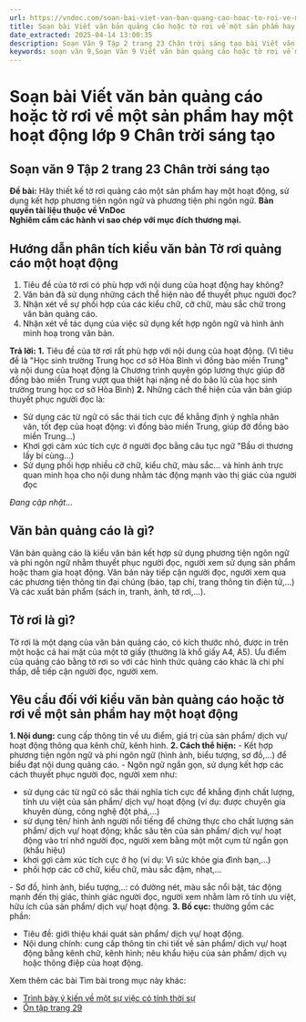 ```yaml
---
url: https://vndoc.com/soan-bai-viet-van-ban-quang-cao-hoac-to-roi-ve-mot-san-pham-hay-mot-hoat-dong-lop-9-chan-troi-sang-tao-322117
title: Soạn bài Viết văn bản quảng cáo hoặc tờ rơi về một sản phẩm hay một hoạt động lớp 9 Chân trời sáng tạo - VnDoc.com
date_extracted: 2025-04-14 13:00:35
description: Soạn Văn 9 Tập 2 trang 23 Chân trời sáng tạo bài Viết văn bản quảng cáo hoặc tờ rơi về một sản phẩm hay một hoạt động gồm phần trả lời chi tiết, đầy đủ, bám sát các câu hỏi, yêu cầu trong SGK (chỉ có trên VnDoc). Mời các bạn tham khảo.
keywords: soạn văn 9,Soạn Văn 9 Viết văn bản quảng cáo hoặc tờ rơi về một sản phẩm hay một hoạt động,Soạn văn 9 Tập 2 trang 23 Chân trời sáng tạo,Viết văn bản quảng cáo hoặc tờ rơi về một sản phẩm hay một hoạt động lớp 9 Chân trời sáng tạo,Viết văn bản quảng cáo hoặc tờ rơi về một sản phẩm hay một hoạt động trang 23 lớp 9,văn 9,ngữ văn 9,soạn văn 9 chân trời sáng tạo,soạn văn 9 tập 2,giải văn 9,soạn ngữ văn 9,giải ngữ văn 9,giải sgk ngữ văn 9
---
```


# Soạn bài Viết văn bản quảng cáo hoặc tờ rơi về một sản phẩm hay một hoạt động lớp 9 Chân trời sáng tạo
## **Soạn văn 9 Tập 2 trang 23 Chân trời sáng tạo**
**Đề bài:** Hãy thiết kế tờ rơi quảng cáo một sản phẩm hay một hoạt động, sử dụng kết hợp phương tiện ngôn ngữ và phương tiện phi ngôn ngữ.
**Bản quyền tài liệu thuộc về VnDoc**  
**Nghiêm cấm các hành vi sao chép với mục đích thương mại.**
## **Hướng dẫn phân tích kiểu văn bản Tờ rơi quảng cáo một hoạt động**
  1. Tiêu đề của tờ rơi có phù hợp với nội dung của hoạt động hay không?
  2. Văn bản đã sử dụng những cách thể hiện nào để thuyết phục người đọc?
  3. Nhận xét về sự phối hợp của các kiểu chữ, cỡ chữ, màu sắc chữ trong văn bản quảng cáo.
  4. Nhận xét về tác dụng của việc sử dụng kết hợp ngôn ngữ và hình ảnh minh hoạ trong văn bản.

**Trả lời:**
**1.** Tiêu đề của tờ rơi rất phù hợp với nội dung của hoạt động.
\(Vì tiêu đề là "Học sinh trường Trung học cơ sở Hòa Bình vì đồng bào miền Trung" và nội dung của hoạt động là Chương trình quyên góp lương thực giúp đỡ đồng bào miền Trung vượt qua thiệt hại nặng nề do bão lũ của học sinh trường trung học cơ sở Hòa Bình\)
**2.** Những cách thể hiện của văn bản giúp thuyết phục người đọc là:
  * Sử dụng các từ ngữ có sắc thái tích cực để khẳng định ý nghĩa nhân văn, tốt đẹp của hoạt động: vì đồng bào miền Trung, giúp đỡ đồng bào miền Trung...\)
  * Khơi gợi cảm xúc tích cực ở người đọc bằng câu tục ngữ "Bầu ơi thương lấy bí cùng...\)
  * Sử dụng phối hợp nhiều cỡ chữ, kiểu chữ, màu sắc... và hình ảnh trực quan minh họa cho nội dung nhằm tác động mạnh vào thị giác của người đọc

 _Đang cập nhật..._
## **Văn bản quảng cáo là gì?**
Văn bản quảng cáo là kiểu văn bản kết hợp sử dụng phương tiện ngôn ngữ và phi ngôn ngữ nhằm thuyết phục người đọc, người xem sử dụng sản phẩm hoặc tham gia hoạt động. Văn bản này tiếp cận người đọc, người xem qua các phương tiện thông tin đại chúng \(báo, tạp chí, trang thông tin điện tử,...\) Và các xuất bản phẩm \(sách in, tranh, ảnh, tờ rơi,...\).
## **Tờ rơi là gì?**
Tờ rơi là một dạng của văn bản quảng cáo, có kích thước nhỏ, được in trên một hoặc cả hai mặt của một tờ giấy \(thường là khổ giấy A4, A5\). Ưu điểm của quảng cáo bằng tờ rơi so với các hình thức quảng cáo khác là chi phí thấp, dễ tiếp cận người đọc, người xem.
## **Yêu cầu đối với kiểu văn bản quảng cáo hoặc tờ rơi về một sản phẩm hay một hoạt động**
**1\. Nội dung:** cung cấp thông tin về ưu điểm, giá trị của sản phẩm/ dịch vụ/ hoạt động thông qua kênh chữ, kênh hình.
**2\. Cách thể hiện:**
\- Kết hợp phương tiện ngôn ngữ và phi ngôn ngữ \(hình ảnh, biểu tượng, sơ đồ,...\) để biểu đạt nội dung quảng cáo.
\- Ngôn ngữ ngắn gọn, sử dụng kết hợp các cách thuyết phục người đọc, người xem như:
  * sử dụng các từ ngữ có sắc thái nghĩa tích cực để khẳng định chất lượng, tính ưu việt của sản phẩm/ dịch vụ/ hoạt động \(ví dụ: được chuyên gia khuyên dùng, công nghệ đột phá,...\)
  * sử dụng tên/ hình ảnh người nổi tiếng để chứng thực cho chất lượng sản phẩm/ dịch vụ/ hoạt động; khắc sâu tên của sản phẩm/ dịch vụ/ hoạt động vào trí nhớ người đọc, người xem bằng một một cụm từ ngắn gọn \(khẩu hiệu\)
  * khơi gợi cảm xúc tích cực ở họ \(ví dụ: Vì sức khỏe gia đình bạn,...\)
  * phối hợp các cỡ chữ, kiểu chữ, màu sắc đậm, nhạt,...

\- Sơ đồ, hình ảnh, biểu tượng,..: có đường nét, màu sắc nổi bật, tác động mạnh đến thị giác, thính giác người đọc, người xem nhằm làm rõ tính ưu việt, hữu ích của sản phẩm/ dịch vụ/ hoạt động.
**3\. Bố cục:** thường gồm các phần:
  * Tiêu đề: giới thiệu khái quát sản phẩm/ dịch vụ/ hoạt động.
  * Nội dung chính: cung cấp thông tin chi tiết về sản phẩm/ dịch vụ/ hoạt động bằng kênh chữ, kênh hình; nêu khẩu hiệu của sản phẩm/ dịch vụ hoặc thông điệp của hoạt động.

Xem thêm các bài Tìm bài trong mục này khác:
  * [Trình bày ý kiến về một sự việc có tính thời sự](</soan-bai-trinh-bay-y-kien-ve-mot-su-viec-co-tinh-thoi-su-lop-9-chan-troi-sang-tao-322119>)
  * [Ôn tập trang 29](</soan-bai-on-tap-trang-29-lop-9-tap-2-chan-troi-sang-tao-322120>)

